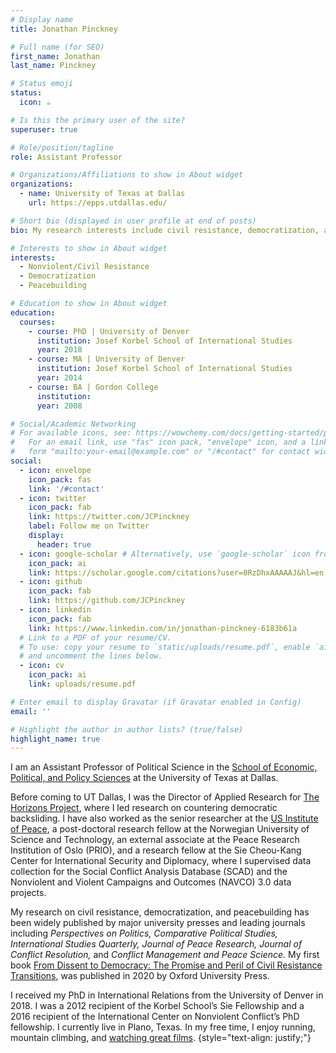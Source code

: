 ```yaml
---
# Display name
title: Jonathan Pinckney

# Full name (for SEO)
first_name: Jonathan
last_name: Pinckney

# Status emoji
status:
  icon: ☕️

# Is this the primary user of the site?
superuser: true

# Role/position/tagline
role: Assistant Professor

# Organizations/Affiliations to show in About widget
organizations:
  - name: University of Texas at Dallas
    url: https://epps.utdallas.edu/

# Short bio (displayed in user profile at end of posts)
bio: My research interests include civil resistance, democratization, and peacebuilding.

# Interests to show in About widget
interests:
  - Nonviolent/Civil Resistance
  - Democratization
  - Peacebuilding

# Education to show in About widget
education:
  courses:
    - course: PhD | University of Denver
      institution: Josef Korbel School of International Studies
      year: 2018
    - course: MA | University of Denver
      institution: Josef Korbel School of International Studies
      year: 2014
    - course: BA | Gordon College
      institution:
      year: 2008

# Social/Academic Networking
# For available icons, see: https://wowchemy.com/docs/getting-started/page-builder/#icons
#   For an email link, use "fas" icon pack, "envelope" icon, and a link in the
#   form "mailto:your-email@example.com" or "/#contact" for contact widget.
social:
  - icon: envelope
    icon_pack: fas
    link: '/#contact'
  - icon: twitter
    icon_pack: fab
    link: https://twitter.com/JCPinckney
    label: Follow me on Twitter
    display:
      header: true
  - icon: google-scholar # Alternatively, use `google-scholar` icon from `ai` icon pack
    icon_pack: ai
    link: https://scholar.google.com/citations?user=0RzDhxAAAAAJ&hl=en
  - icon: github
    icon_pack: fab
    link: https://github.com/JCPinckney
  - icon: linkedin
    icon_pack: fab
    link: https://www.linkedin.com/in/jonathan-pinckney-6183b61a
  # Link to a PDF of your resume/CV.
  # To use: copy your resume to `static/uploads/resume.pdf`, enable `ai` icons in `params.yaml`,
  # and uncomment the lines below.
  - icon: cv
    icon_pack: ai
    link: uploads/resume.pdf

# Enter email to display Gravatar (if Gravatar enabled in Config)
email: ''

# Highlight the author in author lists? (true/false)
highlight_name: true
---
```


I am an Assistant Professor of Political Science in the [School of Economic, Political, and Policy Sciences](https://epps.utdallas.edu/) at the University of Texas at Dallas.

Before coming to UT Dallas, I was the Director of Applied Research for [The Horizons Project](https://www.horizonsproject.us), where I led research on countering democratic backsliding. I have also worked as the senior researcher at the [US Institute of Peace](https://www.usip.org/), a post-doctoral research fellow at the Norwegian University of Science and Technology, an external associate at the Peace Research Institution of Oslo (PRIO), and a research fellow at the Sie Cheou-Kang Center for International Security and Diplomacy, where I supervised data collection for the Social Conflict Analysis Database (SCAD) and the Nonviolent and Violent Campaigns and Outcomes (NAVCO) 3.0 data projects. 

My research on civil resistance, democratization, and peacebuilding has been widely published by major university presses and leading journals including *Perspectives on Politics, Comparative Political Studies, International Studies Quarterly, Journal of Peace Research, Journal of Conflict Resolution,* and *Conflict Management and Peace Science.* My first book [From Dissent to Democracy: The Promise and Peril of Civil Resistance Transitions](https://global.oup.com/academic/product/from-dissent-to-democracy-9780190097318?lang=en&cc=us), was published in 2020 by Oxford University Press.

I received my PhD in International Relations from the University of Denver in 2018. I was a 2012 recipient of the Korbel School’s Sie Fellowship and a 2016 recipient of the International Center on Nonviolent Conflict’s PhD fellowship. I currently live in Plano, Texas. In my free time, I enjoy running, mountain climbing, and [watching great films](https://letterboxd.com/jcpinckney/).
{style="text-align: justify;"}
